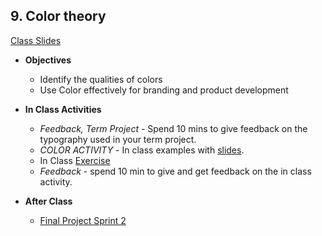 <!--## 9. Sprint 2 Retrospective, Sprint 3 Planning - ([Class Slides](https://docs.google.com/presentation/d/1Aw5ApZDHS9InAdMndIbALE-xhcXPbIpXD_DZ-WzD4h0/edit#slide=id.g47c27972a6_0_4)) DAN
  - **Objectives** -
    - Apply iteration to your collaboration process
    - Conduct a Sprint Retrospective with your partner
  - **In Class Activities**
    - *Sprint 2 Retrospective* - do a retrospective on your previous sprint  
    - *Sprint 3 Planning* - plan your next sprint
  - **After Class** - 1) conduct a user test with your software mockup. You must record test session with audio. Use Quicktime/Screen Capture. You'll be including these videos with your blogpost. 2)  share your mock up with your coach.
  -->

## 9. Color theory

[Class Slides](https://docs.google.com/presentation/d/1sIOJrlxhVqIjl54AufsztBB1WvfGxhqsnCd6I2pyTO0/edit?usp=drive_web&ouid=102349547791146369642)

- **Objectives**
  - Identify the qualities of colors
  - Use Color effectively for branding and product development

- **In Class Activities**  
  - *Feedback, Term Project* - Spend 10 mins to give feedback on the typography used in your term project.
  - *COLOR ACTIVITY* - In class examples with [slides](https://docs.google.com/presentation/d/1sIOJrlxhVqIjl54AufsztBB1WvfGxhqsnCd6I2pyTO0/edit?usp=sharing).
  - In Class [Exercise](https://github.com/Product-College-Courses/SPD-UI-Color-and-Design)
  - *Feedback* - spend 10 min to give and get feedback on the in class activity.

- **After Class**
  - [Final Project Sprint 2](https://docs.google.com/document/d/15m8P9ic7sJqVovTozIRdikWCI7HQ_f5TOc5qpqyiAYs/edit#)
